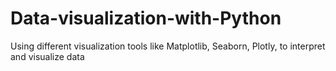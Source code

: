 # Data-visualization-with-Python
Using different visualization tools like Matplotlib, Seaborn, Plotly, to interpret and visualize data
